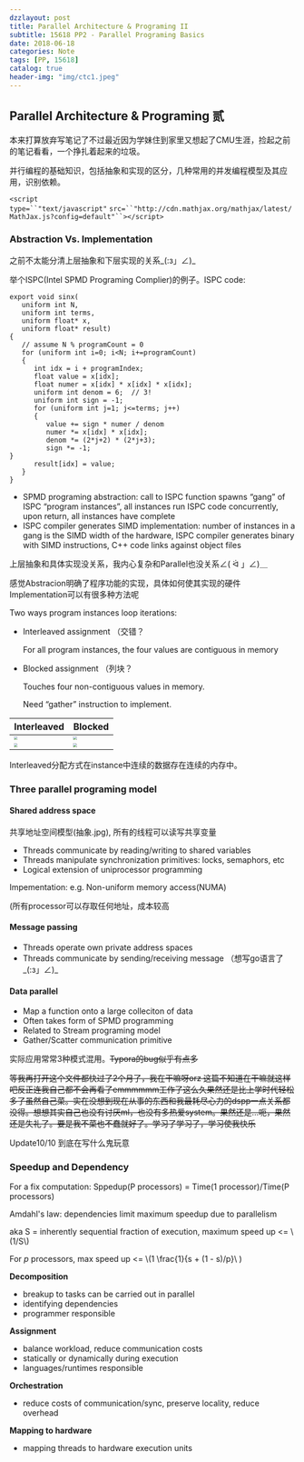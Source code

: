 ```yaml
---
dzzlayout: post
title: Parallel Architecture & Programing II
subtitle: 15618 PP2 - Parallel Programing Basics
date: 2018-06-18
categories: Note
tags: [PP, 15618]
catalog: true
header-img: "img/ctc1.jpeg"
---
```


## Parallel Architecture & Programing 贰

本来打算放弃写笔记了不过最近因为学妹住到家里又想起了CMU生涯，捡起之前的笔记看看，一个挣扎着起来的垃圾。

并行编程的基础知识，包括抽象和实现的区分，几种常用的并发编程模型及其应用，识别依赖。

`<script type=``"text/javascript"` `src=``"http://cdn.mathjax.org/mathjax/latest/MathJax.js?config=default"``></script>`

### Abstraction Vs. Implementation

之前不太能分清上层抽象和下层实现的关系\_(:з」∠)\_

举个ISPC(Intel SPMD Programing Complier)的例子。ISPC code:

```
export void sinx(
   uniform int N,
   uniform int terms,
   uniform float* x,
   uniform float* result)
{
   // assume N % programCount = 0
   for (uniform int i=0; i<N; i+=programCount)
   {
      int idx = i + programIndex;
      float value = x[idx];
      float numer = x[idx] * x[idx] * x[idx];
      uniform int denom = 6;  // 3!
      uniform int sign = -1;
      for (uniform int j=1; j<=terms; j++)
      {
         value += sign * numer / denom
         numer *= x[idx] * x[idx];
         denom *= (2*j+2) * (2*j+3);
         sign *= -1;
}
      result[idx] = value;
   }
}
```

* SPMD programing abstraction: call to ISPC function spawns “gang” of ISPC “program instances”, all instances run ISPC code concurrently, upon return, all instances have complete	
* ISPC compiler generates SIMD implementation: number of instances in a gang is the SIMD width of the hardware, ISPC compiler generates binary with SIMD instructions,  C++ code links against object files

上层抽象和具体实现没关系，我内心复杂和Parallel也没关系∠( ᐛ 」∠)＿

感觉Abstracion明确了程序功能的实现，具体如何使其实现的硬件Implementation可以有很多种方法呢

Two ways program instances loop iterations:

* Interleaved assignment （交错？

  For all program instances, the four values are contiguous in memory

* Blocked assignment  （列块？

  Touches four non-contiguous values in memory.

  Need “gather” instruction to implement.

| Interleaved                                                  | Blocked                                                      |
| ------------------------------------------------------------ | ------------------------------------------------------------ |
| <img src="https://raw.githubusercontent.com/YijiaJin/Plot/master/gang2.png" style="zoom:40%"> | <img src="https://raw.githubusercontent.com/YijiaJin/Plot/master/gang1.png" style="zoom:40%"> |
| <img src="https://raw.githubusercontent.com/YijiaJin/Plot/master/gang3.png" style="zoom:40%"> | <img src="https://raw.githubusercontent.com/YijiaJin/Plot/master/gang4.png" style="zoom:40%"> |

Interleaved分配方式在instance中连续的数据存在连续的内存中。

### Three parallel programing model

#### Shared address space

共享地址空间模型(抽象.jpg), 所有的线程可以读写共享变量 

* Threads communicate by reading/writing to shared variables
* Threads manipulate synchronization primitives: locks, semaphors, etc
* Logical extension of uniprocessor programming

Impementation: e.g. Non-uniform memory access(NUMA)

(所有processor可以存取任何地址，成本较高

#### Message passing

* Threads operate own private address spaces
* Threads communicate by sending/receiving message （想写go语言了\_(:з」∠)\_


#### Data parallel

* Map a function onto a large colleciton of data
* Often takes form of SPMD programming
* Related to Stream programing model
* Gather/Scatter communication primitive

实际应用常常3种模式混用。~~Typora的bug似乎有点多~~

~~等我再打开这个文件都快过了2个月了，我在干嘛呀orz 这篇不知道在干嘛就这样吧反正连我自己都不会再看了emmmmmm工作了这么久果然还是比上学时代轻松多了虽然自己菜。实在没想到现在从事的东西和我最耗尽心力的dspp一点关系都没得。想想其实自己也没有讨厌ml，也没有多热爱system。果然还是...呃，果然还是失礼了。要是我不菜也不蠢就好了。学习了学习了，学习使我快乐~~

Update10/10 到底在写什么鬼玩意

### Speedup and Dependency

For a fix computation: Sppedup(P processors) = Time(1 processor)/Time(P processors)

Amdahl's law: dependencies limit maximum speedup due to parallelism

aka S = inherently sequential fraction of execution, maximum speed up <= \\(1/S\\)

For *p* processors, max speed up <= \\(1 \frac{1}{s + (1 - s)/p}\\ )

**Decomposition**

* breakup to tasks can be carried out in parallel 
* identifying dependencies
* programmer responsible

**Assignment**

* balance workload, reduce communication costs
* statically or dynamically during execution
* languages/runtimes responsible

**Orchestration**

* reduce costs of communication/sync, preserve locality, reduce overhead

**Mapping to hardware**

* mapping threads to hardware execution units